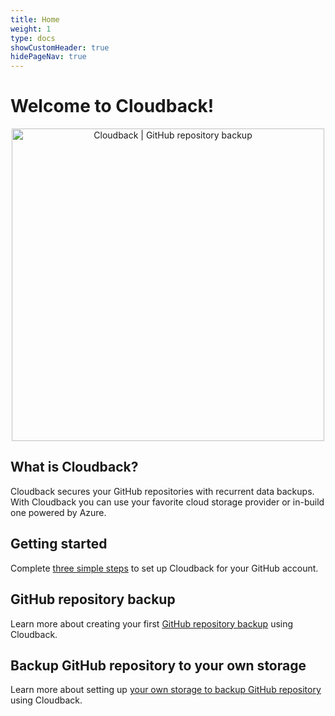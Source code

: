 ```yaml
---
title: Home
weight: 1
type: docs
showCustomHeader: true
hidePageNav: true
---
```


# Welcome to Cloudback!

<p align="center">
  <a href="/"><img src="https://raw.githubusercontent.com/cloudback/docs/master/static/social.png" alt="Cloudback | GitHub repository backup" title="Cloudback | GitHub repository backup" style="width: 500px;"></a>
</p>

## What is Cloudback?

Cloudback secures your GitHub repositories with recurrent data backups. With Cloudback you can use your favorite cloud storage provider or in-build one powered by Azure.

## Getting started

Complete [three simple steps](/getting-started) to set up Cloudback for your GitHub account.

## GitHub repository backup

Learn more about creating your first [GitHub repository backup](/how-to/how-to-backup-github-repository/) using Cloudback.

## Backup GitHub repository to your own storage

Learn more about setting up [your own storage to backup GitHub repository](/custom-storages/) using Cloudback.
